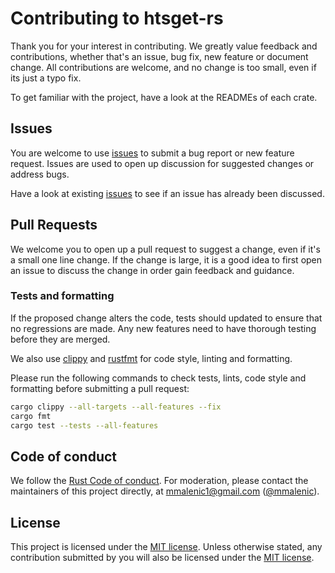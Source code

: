 # Contributing to htsget-rs

Thank you for your interest in contributing. We greatly value feedback and contributions, whether that's
an issue, bug fix, new feature or document change. All contributions are welcome, and no change is too small, even if
its just a typo fix.

To get familiar with the project, have a look at the READMEs of each crate.

## Issues

You are welcome to use [issues] to submit a bug report or new feature request. Issues are used to open up discussion for
suggested changes or address bugs.

Have a look at existing [issues] to see if an issue has already been discussed.

[issues]: https://github.com/umccr/htsget-rs/issues

## Pull Requests
 
We welcome you to open up a pull request to suggest a change, even if it's a small one line change.
If the change is large, it is a good idea to first open an issue to discuss the change in order gain feedback and
guidance.

### Tests and formatting

If the proposed change alters the code, tests should updated to ensure that no regressions are made. Any new features 
need to have thorough testing before they are merged. 

We also use [clippy] and [rustfmt] for code style, linting and formatting.

Please run the following commands to check tests, lints, code style and formatting before submitting a pull request:

```sh
cargo clippy --all-targets --all-features --fix
cargo fmt
cargo test --tests --all-features
```

[clippy]: https://github.com/rust-lang/rust-clippy
[rustfmt]: https://github.com/rust-lang/rustfmt

## Code of conduct

We follow the [Rust Code of conduct][rust-code-of-conduct]. For moderation, please contact the maintainers of this
project directly, at mmalenic1@gmail.com ([@mmalenic]).

[rust-code-of-conduct]: https://www.rust-lang.org/policies/code-of-conduct
[@mmalenic]: https://github.com/mmalenic

## License

This project is licensed under the [MIT license][license]. Unless otherwise stated, any contribution submitted 
by you will also be licensed under the [MIT license][license].

[license]: LICENSE